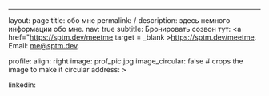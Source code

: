 ---
layout: page
title: обо мне
permalink: /
description: здесь немного информации обо мне.
nav: true
subtitle: Бронировать созвон тут: <a href="https://sptm.dev/meetme target = _blank >https://sptm.dev/meetme</a>. Email: me@sptm.dev.

profile:
align: right
image: prof_pic.jpg
image_circular: false # crops the image to make it circular
address: >
<p>linkedin: <a href="https://www.linkedin.com/in/sptm/ target=_blank </p>
<p>gmail: soslanaldatov@gmail.com</p>
<p>локация: Тбилиси, Грузия</p>

news: true  # includes a list of news items
selected_papers: false # includes a list of papers marked as "selected={true}"
social: true  # includes social icons at the bottom of the page
